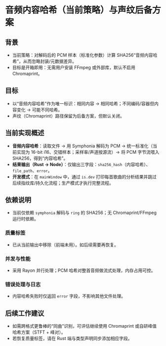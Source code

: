 # 音频内容哈希（当前策略）与声纹后备方案

## 背景
- 当前策略：对解码后的 PCM 样本（标准化参数）计算 SHA256“音频内容哈希”，从而忽略封装/元数据差异。
- 目标是开箱即用：无需用户安装 FFmpeg 或外部库，默认不启用 Chromaprint。

## 目标
- 以“音频内容哈希”作为唯一标识：相同内容 → 相同哈希；不同编码/容器但内容变化 → 可能不同哈希。
- 声纹（Chromaprint）路径保留为后备方案，但默认关闭。

## 当前实现概述
- **音频内容哈希**：读取文件 → 用 Symphonia 解码为 PCM → 统一标准化（当前实现为 16-bit i16、交错样本；采样率/声道按源流）→ 将 PCM 字节流喂入 SHA256，得到“内容哈希”。
- **结果输出（Rust → Node）**：仅输出三字段：`sha256_hash`（内容哈希）、`file_path`、`error`。
- **开发模式**：在 `mainWindow` 中，通过 `is.dev` 打印每首歌曲的分析结果并跳过后续指纹库/持久化流程；生产模式才执行完整流程。

## 依赖说明
- 当前仅依赖 `symphonia` 解码与 `ring` 的 SHA256；无 Chromaprint/FFmpeg 运行时依赖。

### 质量标签
- 已从当前输出中移除（前端未用）。如后续需要再恢复。

### 并发与性能
- 采用 Rayon 并行处理；PCM 哈希对整首音频做流式处理，内存占用可控。

### 错误处理与日志
- 内容哈希失败时仅返回 `error` 字段，不影响其他文件处理。

## 后续工作建议
- 如需跨格式更鲁棒的“同曲”识别，可评估继续使用 Chromaprint 或自研峰值哈希方案（STFT + 峰对）。
- 若恢复质量标签，请在 Rust 端与类型声明同步添加相应字段。

